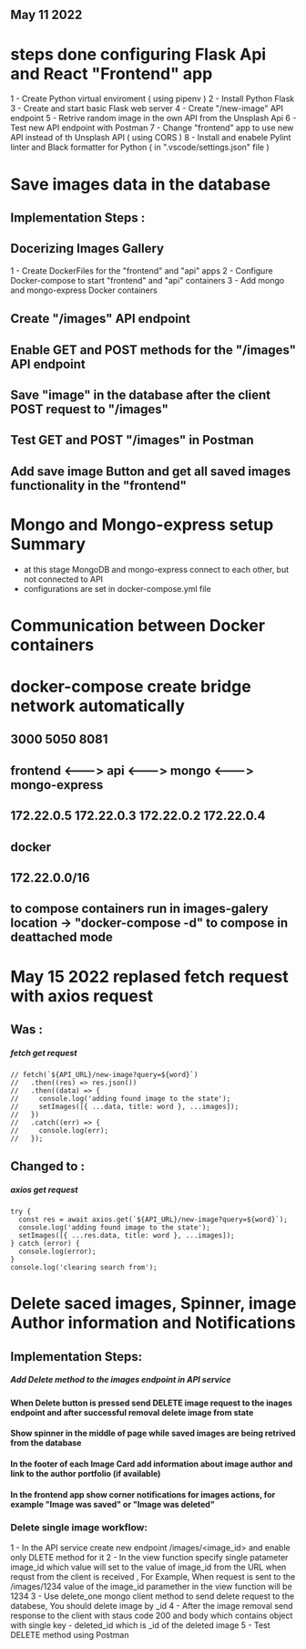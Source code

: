 ## May 11 2022
# steps done configuring Flask Api and React "Frontend" app

1 - Create Python virtual enviroment ( using pipenv )
2 - Install Python Flask
3 - Create and start basic Flask web server
4 - Create "/new-image" API endpoint
5 - Retrive random image in the own API from the Unsplash Api
6 - Test new API endpoint with Postman
7 - Change "frontend" app to use new API instead of th Unsplash API ( using CORS )
8 - Install and enabele Pylint linter and Black formatter for Python ( in ".vscode/settings.json" file )

# Save images data in the database

## Implementation Steps :
## Docerizing Images Gallery ##
 1 - Create DockerFiles for the "frontend" and "api" apps
 2 - Configure Docker-compose to start "frontend" and "api" containers
 3 - Add mongo and mongo-express Docker containers

## Create "/images" API endpoint
## Enable GET and POST methods for the "/images" API endpoint
## Save "image" in the database after the client POST request to "/images"
## Test GET and POST "/images" in Postman
## Add save image Button and get all saved images functionality in the "frontend"


# Mongo and Mongo-express setup Summary

- at this stage MongoDB and mongo-express connect to each other, but not connected to API
- configurations are set in docker-compose.yml file

# Communication between Docker containers
# docker-compose create bridge network automatically
## 3000             5050                            8081
## frontend  <--->  api   <--->  mongo   <--->    mongo-express
## 172.22.0.5     172.22.0.3    172.22.0.2        172.22.0.4
##                          docker
##                       172.22.0.0/16            

## to compose containers run in images-galery location -> "docker-compose -d" to compose in deattached mode

# May 15 2022 replased fetch request with axios request
## Was :
##### fetch get request
    // fetch(`${API_URL}/new-image?query=${word}`)
    //   .then((res) => res.json())
    //   .then((data) => {
    //     console.log('adding found image to the state');
    //     setImages([{ ...data, title: word }, ...images]);
    //   })
    //   .catch((err) => {
    //     console.log(err);
    //   });
## Changed to :
##### axios get request
    try {
      const res = await axios.get(`${API_URL}/new-image?query=${word}`);
      console.log('adding found image to the state');
      setImages([{ ...res.data, title: word }, ...images]);
    } catch (error) {
      console.log(error);
    }
    console.log('clearing search from');

# Delete saced images, Spinner, image Author information and Notifications
## Implementation Steps:
##### Add Delete method to the images endpoint in API service
#### When Delete button is pressed send DELETE image request to the inages endpoint and after successful removal delete image from state
#### Show spinner in the middle of page while saved images are being retrived from the database
#### In the footer of each Image Card add information about image author and link to the author portfolio (if available)
#### In the frontend app show corner notifications for images actions, for example "Image was saved" or "Image was deleted"

### Delete single image workflow:
1 - In the API service create new endpoint /images/<image_id> and enable only DLETE method for it
2 - In the view function specify single patameter image_id which value will set to the value of image_id from the URL when requst from the client is received , For Example, When request is sent to the /images/1234 value of the image_id paramether in the view function will be 1234
3 - Use delete_one mongo client method to send delete request to the databese, You should delete image by _id
4 - After the image removal send response to the client with staus code 200 and body which contains object with single key - deleted_id which is _id of the deleted image
5 - Test DELETE method using Postman
